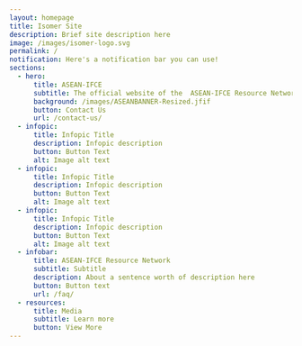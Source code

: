 ```yaml
---
layout: homepage
title: Isomer Site
description: Brief site description here
image: /images/isomer-logo.svg
permalink: /
notification: Here's a notification bar you can use!
sections:
  - hero:
      title: ASEAN-IFCE
      subtitle: The official website of the  ASEAN-IFCE Resource Network
      background: /images/ASEANBANNER-Resized.jfif
      button: Contact Us
      url: /contact-us/
  - infopic:
      title: Infopic Title
      description: Infopic description
      button: Button Text
      alt: Image alt text
  - infopic:
      title: Infopic Title
      description: Infopic description
      button: Button Text
      alt: Image alt text
  - infopic:
      title: Infopic Title
      description: Infopic description
      button: Button Text
      alt: Image alt text
  - infobar:
      title: ASEAN-IFCE Resource Network
      subtitle: Subtitle
      description: About a sentence worth of description here
      button: Button text
      url: /faq/
  - resources:
      title: Media
      subtitle: Learn more
      button: View More
---
```

